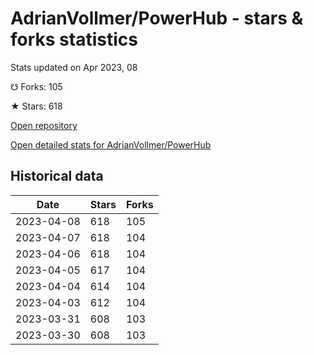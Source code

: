 # AdrianVollmer/PowerHub - stars & forks statistics

Stats updated on Apr 2023, 08

☋ Forks: 105

★ Stars: 618

[Open repository](https://github.com/AdrianVollmer/PowerHub)

[Open detailed stats for AdrianVollmer/PowerHub](https://reviewgithub.com/rep/AdrianVollmer/PowerHub)

## Historical data
| Date | Stars | Forks |
|------|-------|-------|
| 2023-04-08 | 618 | 105 | 
| 2023-04-07 | 618 | 104 | 
| 2023-04-06 | 618 | 104 | 
| 2023-04-05 | 617 | 104 | 
| 2023-04-04 | 614 | 104 | 
| 2023-04-03 | 612 | 104 | 
| 2023-03-31 | 608 | 103 | 
| 2023-03-30 | 608 | 103 | 

